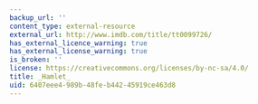 ```yaml
---
backup_url: ''
content_type: external-resource
external_url: http://www.imdb.com/title/tt0099726/
has_external_licence_warning: true
has_external_license_warning: true
is_broken: ''
license: https://creativecommons.org/licenses/by-nc-sa/4.0/
title: _Hamlet_
uid: 6407eee4-989b-48fe-b442-45919ce463d8
---
```

